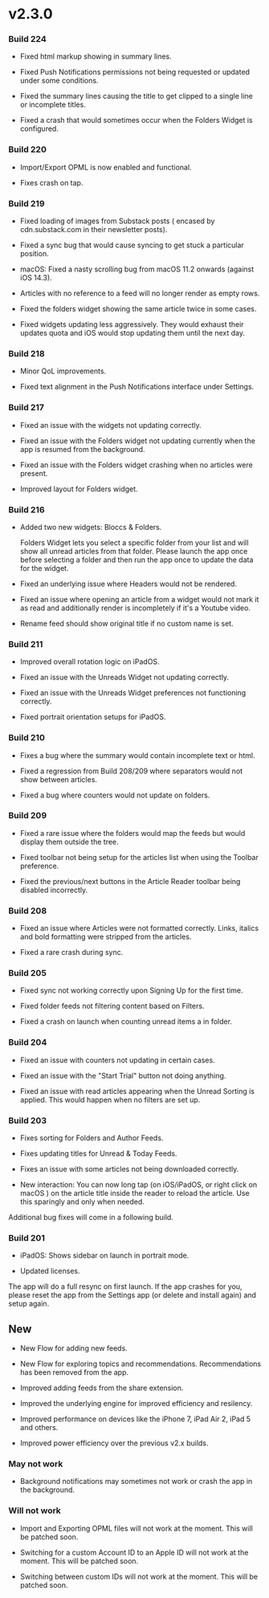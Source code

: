 # v2.3.0

### Build 224

- Fixed html markup showing in summary lines. 

- Fixed Push Notifications permissions not being requested or updated under some conditions. 

- Fixed the summary lines causing the title to get clipped to a single line or incomplete titles. 

- Fixed a crash that would sometimes occur when the Folders Widget is configured. 

### Build 220

- Import/Export OPML is now enabled and functional. 

- Fixes crash on tap.

### Build 219

- Fixed loading of images from Substack posts ( encased by cdn.substack.com in their newsletter posts). 

- Fixed a sync bug that would cause syncing to get stuck a particular position. 

- macOS: Fixed a nasty scrolling bug from macOS 11.2 onwards (against iOS 14.3).

- Articles with no reference to a feed will no longer render as empty rows. 

- Fixed the folders widget showing the same article twice in some cases. 

- Fixed widgets updating less aggressively. They would exhaust their updates quota and iOS would stop updating them until the next day. 

### Build 218

- Minor QoL improvements. 

- Fixed text alignment in the Push Notifications interface under Settings. 

### Build 217

- Fixed an issue with the widgets not updating correctly. 

- Fixed an issue with the Folders widget not updating currently when the app is resumed from the background. 

- Fixed an issue with the Folders widget crashing when no articles were present. 

- Improved layout for Folders widget. 

### Build 216

- Added two new widgets: Bloccs & Folders. 

    Folders Widget lets you select a specific folder from your list and will show all unread articles from that folder. Please launch the app once before selecting a folder and then run the app once to update the data for the widget.
    
- Fixed an underlying issue where Headers would not be rendered. 

- Fixed an issue where opening an article from a widget would not mark it as read and additionally render is incompletely if it's a Youtube video. 

- Rename feed should show original title if no custom name is set. 

### Build 211

- Improved overall rotation logic on iPadOS.

- Fixed an issue with the Unreads Widget not updating correctly. 

- Fixed an issue with the Unreads Widget preferences not functioning correctly. 

- Fixed portrait orientation setups for iPadOS. 

### Build 210

- Fixes a bug where the summary would contain incomplete text or html. 

- Fixed a regression from Build 208/209 where separators would not show between articles. 

- Fixed a bug where counters would not update on folders. 

### Build 209

- Fixed a rare issue where the folders would map the feeds but would display them outside the tree. 

- Fixed toolbar not being setup for the articles list when using the Toolbar preference. 

- Fixed the previous/next buttons in the Article Reader toolbar being disabled incorrectly. 

### Build 208

- Fixed an issue where Articles were not formatted correctly. Links, italics and bold formatting were stripped from the articles.

- Fixed a rare crash during sync. 

### Build 205

- Fixed sync not working correctly upon Signing Up for the first time. 

- Fixed folder feeds not filtering content based on Filters. 

- Fixed a crash on launch when counting unread items a in folder.

### Build 204

- Fixed an issue with counters not updating in certain cases. 

- Fixed an issue with the "Start Trial" button not doing anything. 

- Fixed an issue with read articles appearing when the Unread Sorting is applied. This would happen when no filters are set up.  

### Build 203

- Fixes sorting for Folders and Author Feeds.

- Fixes updating titles for Unread & Today Feeds. 

- Fixes an issue with some articles not being downloaded correctly. 

- New interaction: You can now long tap (on iOS/iPadOS, or right click on macOS ) on the article title inside the reader to reload the article. Use this sparingly and only when needed. 

Additional bug fixes will come in a following build. 

### Build 201

- iPadOS: Shows sidebar on launch in portrait mode. 

- Updated licenses.

The app will do a full resync on first launch. If the app crashes for you, please reset the app from the Settings app (or delete and install again) and setup again.  

## New 

- New Flow for adding new feeds. 

- New Flow for exploring topics and recommendations. Recommendations has been removed from the app. 

- Improved adding feeds from the share extension. 

- Improved the underlying engine for improved efficiency and resilency. 

- Improved performance on devices like the iPhone 7, iPad Air 2, iPad 5 and others. 

- Improved power efficiency over the previous v2.x builds. 

### May not work

- Background notifications may sometimes not work or crash the app in the background. 

### Will not work

- Import and Exporting OPML files will not work at the moment. This will be patched soon. 

- Switching for a custom Account ID to an Apple ID will not work at the moment. This will be patched soon. 

- Switching between custom IDs will not work at the moment. This will be patched soon. 
